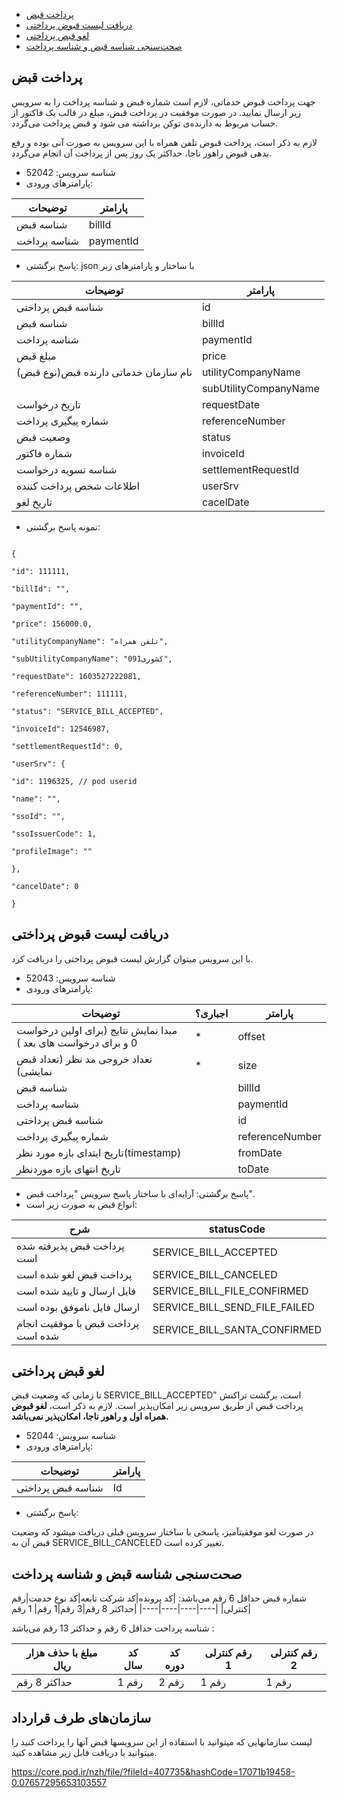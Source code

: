 
- [پرداخت قبض](#menu)
- [دریافت لیست قبوض پرداختی](#menu)
- [لغو قبض پرداختی](#menu)
- [صحت­‌سنجی شناسه قبض و شناسه پرداخت](#menu)



## پرداخت قبض

جهت پرداخت قبوض خدماتی، لازم است شماره قبض و شناسه پرداخت را به سرویس زیر ارسال نمایید. در صورت موفقیت در پرداخت قبض، مبلغ در قالب یک فاکتور از حساب مربوط به دارنده‌ی توکن برداشته می شود و قبض پرداخت می‌گردد.

لازم به ذکر است، پرداخت قبوض تلفن همراه با این سرویس به صورت آنی بوده و رفع بدهی قبوض راهور ناجا، حداکثر یک روز پس از پرداخت آن انجام می‌گردد.

- شناسه سرویس: 52042
- پارامترهای ورودی:

|توضیحات|پارامتر|
|-----|-----|
|شناسه قبض|billId|
|شناسه پرداخت|paymentId|

- پاسخ برگشتی: json با ساختار و پارامترهای زیر 

|توضیحات|پارامتر|
|-----|-----|
| شناسه قبض پرداختی|id|
|شناسه قبض|billId|
|شناسه پرداخت|paymentId|
|مبلغ قبض|price|
|نام سازمان خدماتی دارنده قبض(نوع قبض)|utilityCompanyName|
||subUtilityCompanyName|
|تاریخ درخواست|requestDate|
|شماره پیگیری پرداخت|referenceNumber|
|وضعیت قبض|status|
|شماره فاکتور|invoiceId|
|شناسه تسویه درخواست|settlementRequestId|
|اطلاعات شخص پرداخت کننده|userSrv|
|تاریخ لغو|cacelDate|

- نمونه پاسخ برگشتی:

```javacript

{

"id": 111111,

"billId": "",

"paymentId": "",

"price": 156000.0,

"utilityCompanyName": "تلفن همراه",

"subUtilityCompanyName": "کشوری091",

"requestDate": 1603527222081,

"referenceNumber": 111111,

"status": "SERVICE_BILL_ACCEPTED",

"invoiceId": 12546987,

"settlementRequestId": 0,

"userSrv": {

"id": 1196325, // pod userid

"name": "",

"ssoId": "",

"ssoIssuerCode": 1,

"profileImage": ""

},

"cancelDate": 0

}
```

## دریافت لیست قبوض پرداختی

با این سرویس میتوان گزارش لیست قبوض پرداختی را دریافت کرد.

- شناسه سرویس: 52043
- پارامترهای ورودی:

|توضیحات|اجباری؟|پارامتر|
|----|-----|-----|
|مبدا نمایش نتایج (برای اولین درخواست 0 و برای درخواست های بعد )|*|offset|
|تعداد خروجی مد نظر (تعداد قبض نمایشی)|*|size|
| شناسه قبض||billId|
|شناسه پرداخت||paymentId|
|شناسه قبض پرداختی||id|
| شماره پیگیری پرداخت||referenceNumber|
|تاریخ ایتدای بازه مورد نظر(timestamp)||fromDate|
|تاریخ انتهای بازه موردنظر||toDate|


- پاسخ برگشتی: آرایه‌ای با ساختار پاسخ سرویس "پرداخت قبض".
- انواع قبض به صورت زیر است:

|شرح|statusCode|
|----|----|
|پرداخت قبض پذیرفته شده است|SERVICE_BILL_ACCEPTED|
|پرداخت قبض لغو شده است|SERVICE_BILL_CANCELED|
|فایل ارسال و تایید شده است|SERVICE_BILL_FILE_CONFIRMED|
|ارسال فایل ناموفق بوده است|SERVICE_BILL_SEND_FILE_FAILED|
|پرداخت قبض با موفقیت انجام شده است|SERVICE_BILL_SANTA_CONFIRMED|


## لغو قبض پرداختی

 تا زمانی که وضعیت قبض SERVICE_BILL_ACCEPTED"  است، برگشت تراکنش پرداخت قبض از طریق سرویس زیر امکان‌پذیر است.
 لازم به ذکر است، **لغو قبوض همراه اول و راهور ناجا، امکان‌پذیر نمی‌باشد.**

- شناسه سرویس: 52044
- پارامترهای ورودی:

|توضیحات|پارامتر|
|-----|-----|
|شناسه قبض پرداختی|Id|

- پاسخ برگشتی:


در صورت لغو موفقیت­آمیز، پاسخی با ساختار سرویس قبلی دریافت می­شود که وضعیت قبض آن به SERVICE_BILL_CANCELED تغییر کرده است.


## صحت­‌سنجی شناسه قبض و شناسه پرداخت

شماره قبض حداقل 6 رقم می‌باشد:
|کد پرونده|کد شرکت تابعه|کد نوع خدمت|رقم کنترلی|
|----|----|----|----|
|حداکثر 8 رقم|3 رقم|1 رقم| 1 رقم|

  
  


شناسه پرداخت حداقل 6 رقم و حداکثر 13 رقم می‌باشد :

|مبلغ با حذف هزار ریال|کد سال|کد دوره|رقم کنترلی 1|رقم کنترلی 2|
|---|----|----|----|---|
|حداکثر 8 رقم|1 رقم|2 رقم|1 رقم|1 رقم|  
  
  
  


## سازمان‌های طرف قرارداد



لیست سازمانهایی که میتوانید با استفاده از این سرویس­ها قبض آنها را پرداخت کنید را میتوانید با دریافت فابل زیر مشاهده کنید.

https://core.pod.ir/nzh/file/?fileId=407735&hashCode=17071b19458-0.07657295653103557
